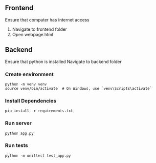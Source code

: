 ## Frontend
Ensure that computer has internet access
1. Navigate to frontend folder
2. Open webpage.html  

## Backend
Ensure that python is installed
Navigate to backend folder
### Create environment
```
python -m venv venv
source venv/bin/activate  # On Windows, use `venv\Scripts\activate`
```

### Install Dependencies
```
pip install -r requirements.txt
```
### Run server
```
python app.py
```

### Run tests
```
python -m unittest test_app.py
```
```
